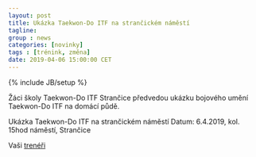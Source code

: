 ```yaml
---
layout: post
title: Ukázka Taekwon-Do ITF na strančickém náměstí
tagline: 
group : news
categories: [novinky]
tags : [trénink, změna]
date: 2019-04-06 15:00:00 CET
---
```

{% include JB/setup %}

Žáci školy Taekwon-Do ITF Strančice předvedou ukázku bojového umění Taekwon-Do ITF na domácí půdě.

Ukázka Taekwon-Do ITF na strančickém náměstí
Datum: 6.4.2019, kol. 15hod
náměstí, Strančice

Vaši [trenéři](/treneri)
